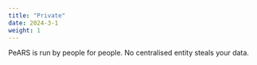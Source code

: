 ```yaml
---
title: "Private"
date: 2024-3-1
weight: 1
---
```


PeARS is run by people for people. No centralised entity steals your data.
